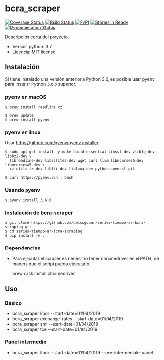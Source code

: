 # bcra_scraper

[![Coverage Status](https://coveralls.io/repos/github/datosgobar/bcra_scraper/badge.svg?branch=master)](https://coveralls.io/github/datosgobar/bcra_scraper?branch=master)
[![Build Status](https://travis-ci.org/datosgobar/bcra_scraper.svg?branch=master)](https://travis-ci.org/datosgobar/bcra_scraper)
[![PyPI](https://badge.fury.io/py/bcra_scraper.svg)](http://badge.fury.io/py/bcra_scraper)
[![Stories in Ready](https://badge.waffle.io/datosgobar/bcra_scraper.png?label=ready&title=Ready)](https://waffle.io/datosgobar/bcra_scraper)
[![Documentation Status](http://readthedocs.org/projects/bcra_scraper/badge/?version=latest)](http://bcra_scraper.readthedocs.org/en/latest/?badge=latest)

Descripción corta del proyecto.


* Versión python: 3.7
* Licencia: MIT license


## Instalación

Si tiene instalado una versión anterior a Python 3.6, es posible usar pyenv para instalar Python 3.6 o superior.

### pyenv en macOS

    $ brew install readline xz
    
    $ brew update
    $ brew install pyenv

### pyenv en linux
Usar https://github.com/pyenv/pyenv-installer

    $ sudo apt-get install -y make build-essential libssl-dev zlib1g-dev libbz2-dev \
      libreadline-dev libsqlite3-dev wget curl llvm libncurses5-dev libncursesw5-dev \
      xz-utils tk-dev libffi-dev liblzma-dev python-openssl git
      
    $ curl https://pyenv.run | bash

### Usando pyenv

    $ pyenv install 3.6.6
    
### Instalación de bcra-scraper

    $ git clone https://github.com/datosgobar/series-tiempo-ar-bcra-scraping.git
    $ cd series-tiempo-ar-bcra-scraping
    $ pip install -e .
    
### Dependencias

* Para ejecutar el scraper es necesario tener chromedriver en el PATH, de manera que el script pueda ejecutarlo.

    brew cask install chromedriver

## Uso
### Básico
* bcra_scraper libor --start-date=01/04/2019
* bcra_scraper exchange-rates --start-date=01/04/2019
* bcra_scraper sml --start-date=01/04/2019
* bcra_scraper tce --start-date=01/04/2019

### Panel intermedio

* bcra_scraper libor --start-date=01/04/2019 --use-intermediate-panel
